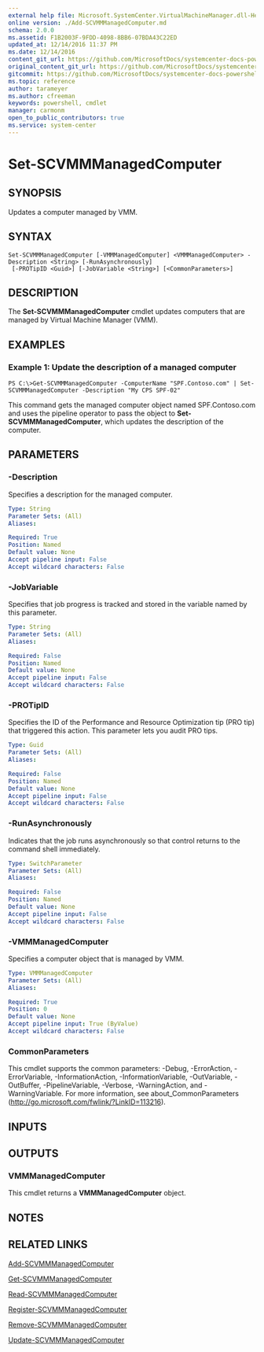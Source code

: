 ```yaml
---
external help file: Microsoft.SystemCenter.VirtualMachineManager.dll-Help.xml
online version: ./Add-SCVMMManagedComputer.md
schema: 2.0.0
ms.assetid: F1B2003F-9FDD-4098-8BB6-07BDA43C22ED
updated_at: 12/14/2016 11:37 PM
ms.date: 12/14/2016
content_git_url: https://github.com/MicrosoftDocs/systemcenter-docs-powershell/blob/master/systemcenter-cmdlets/SystemCenter2016/VirtualMachineManager/v1/Set-SCVMMManagedComputer.md
original_content_git_url: https://github.com/MicrosoftDocs/systemcenter-docs-powershell/blob/master/systemcenter-cmdlets/SystemCenter2016/VirtualMachineManager/v1/Set-SCVMMManagedComputer.md
gitcommit: https://github.com/MicrosoftDocs/systemcenter-docs-powershell/blob/ddd0fefc9adaabb9394eb6c21b33370913d1830d/systemcenter-cmdlets/SystemCenter2016/VirtualMachineManager/v1/Set-SCVMMManagedComputer.md
ms.topic: reference
author: tarameyer
ms.author: cfreeman
keywords: powershell, cmdlet
manager: carmonm
open_to_public_contributors: true
ms.service: system-center
---
```


# Set-SCVMMManagedComputer

## SYNOPSIS
Updates a computer managed by VMM.

## SYNTAX

```
Set-SCVMMManagedComputer [-VMMManagedComputer] <VMMManagedComputer> -Description <String> [-RunAsynchronously]
 [-PROTipID <Guid>] [-JobVariable <String>] [<CommonParameters>]
```

## DESCRIPTION
The **Set-SCVMMManagedComputer** cmdlet updates computers that are managed by Virtual Machine Manager (VMM).

## EXAMPLES

### Example 1: Update the description of a managed computer
```
PS C:\>Get-SCVMMManagedComputer -ComputerName "SPF.Contoso.com" | Set-SCVMMManagedComputer -Description "My CPS SPF-02"
```

This command gets the managed computer object named SPF.Contoso.com and uses the pipeline operator to pass the object to **Set-SCVMMManagedComputer**, which updates the description of the computer.

## PARAMETERS

### -Description
Specifies a description for the managed computer.

```yaml
Type: String
Parameter Sets: (All)
Aliases: 

Required: True
Position: Named
Default value: None
Accept pipeline input: False
Accept wildcard characters: False
```

### -JobVariable
Specifies that job progress is tracked and stored in the variable named by this parameter.

```yaml
Type: String
Parameter Sets: (All)
Aliases: 

Required: False
Position: Named
Default value: None
Accept pipeline input: False
Accept wildcard characters: False
```

### -PROTipID
Specifies the ID of the Performance and Resource Optimization tip (PRO tip) that triggered this action.
This parameter lets you audit PRO tips.

```yaml
Type: Guid
Parameter Sets: (All)
Aliases: 

Required: False
Position: Named
Default value: None
Accept pipeline input: False
Accept wildcard characters: False
```

### -RunAsynchronously
Indicates that the job runs asynchronously so that control returns to the command shell immediately.

```yaml
Type: SwitchParameter
Parameter Sets: (All)
Aliases: 

Required: False
Position: Named
Default value: None
Accept pipeline input: False
Accept wildcard characters: False
```

### -VMMManagedComputer
Specifies a computer object that is managed by VMM.

```yaml
Type: VMMManagedComputer
Parameter Sets: (All)
Aliases: 

Required: True
Position: 0
Default value: None
Accept pipeline input: True (ByValue)
Accept wildcard characters: False
```

### CommonParameters
This cmdlet supports the common parameters: -Debug, -ErrorAction, -ErrorVariable, -InformationAction, -InformationVariable, -OutVariable, -OutBuffer, -PipelineVariable, -Verbose, -WarningAction, and -WarningVariable. For more information, see about_CommonParameters (http://go.microsoft.com/fwlink/?LinkID=113216).

## INPUTS

## OUTPUTS

### VMMManagedComputer
This cmdlet returns a **VMMManagedComputer** object.

## NOTES

## RELATED LINKS

[Add-SCVMMManagedComputer](xref:SystemCenter2016/VirtualMachineManager/v1/Add-SCVMMManagedComputer.md)

[Get-SCVMMManagedComputer](xref:SystemCenter2016/VirtualMachineManager/v1/Get-SCVMMManagedComputer.md)

[Read-SCVMMManagedComputer](xref:SystemCenter2016/VirtualMachineManager/v1/Read-SCVMMManagedComputer.md)

[Register-SCVMMManagedComputer](xref:SystemCenter2016/VirtualMachineManager/v1/Register-SCVMMManagedComputer.md)

[Remove-SCVMMManagedComputer](xref:SystemCenter2016/VirtualMachineManager/v1/Remove-SCVMMManagedComputer.md)

[Update-SCVMMManagedComputer](xref:SystemCenter2016/VirtualMachineManager/v1/Update-SCVMMManagedComputer.md)

